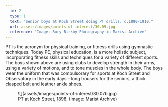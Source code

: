 ```yaml
---
  id: 2
  type: 1
  text: "Senior boys at Koch Street doing PT drills. c.1890-1910."
  url: assets/images/points-of-interest/30.09.jpg
  reference: "Image: Rory Birkby Photography in Marist Archive"
---
```

PT is the acronym for physical training, or fitness drills using gymnastic techniques. Today PE, physical education, is a more holistic subject, incorporating fitness skills and techniques for a variety of different sports. The boys shown above are using clubs to develop strength in their arms, using a variety of motions, and to tone muscles in the whole body. The boys wear the uniform that was compulsorary for sports at Koch Street and Observatory in the early days – long trousers for the seniors, a thick clasped belt and leather ankle shoes. 

<figure>![](assets/images/points-of-interest/30.07b.jpg)

<figcaption>PT at Koch Street, 1898. (Image: Marist Archive)</figcaption>

</figure>
        